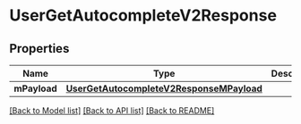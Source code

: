 # UserGetAutocompleteV2Response

## Properties
Name | Type | Description | Notes
------------ | ------------- | ------------- | -------------
**mPayload** | [**UserGetAutocompleteV2ResponseMPayload**](UserGetAutocompleteV2ResponseMPayload.md) |  | 

[[Back to Model list]](../README.md#documentation-for-models) [[Back to API list]](../README.md#documentation-for-api-endpoints) [[Back to README]](../README.md)


